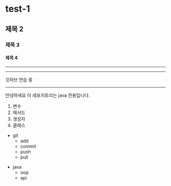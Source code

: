 # test-1
## 제목 2
### 제목 3
#### 제목 4
---
***
깃허브
연습
중
* * *
안녕하세요 이 레포지토리는 java 전용입니다.

1. 변수
2. 메서드
3. 생성자
4. 클래스

- git
    - add
    - commit
    - push
    - pull
 
+ java
  * oop
  * api
